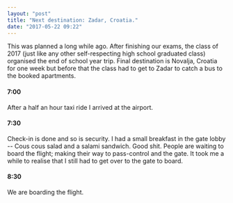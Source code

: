 ```yaml
---
layout: "post"
title: "Next destination: Zadar, Croatia."
date: "2017-05-22 09:22"
---
```


This was planned a long while ago. After finishing our exams, the class of 2017 (just like any other self-respecting high school graduated class) organised the end of school year trip. Final destination is Novalja, Croatia for one week but before that the class had to get to Zadar to catch a bus to the booked apartments.

#### 7:00

After a half an hour taxi ride I arrived at the airport.

#### 7:30

Check-in is done and so is security. I had a small breakfast in the gate lobby -- Cous cous salad and a salami sandwich. Good shit. People are waiting to board the flight; making their way to pass-control and the gate. It took me a  while to realise that I still had to get over to the gate to board.

#### 8:30

We are boarding the flight. 
